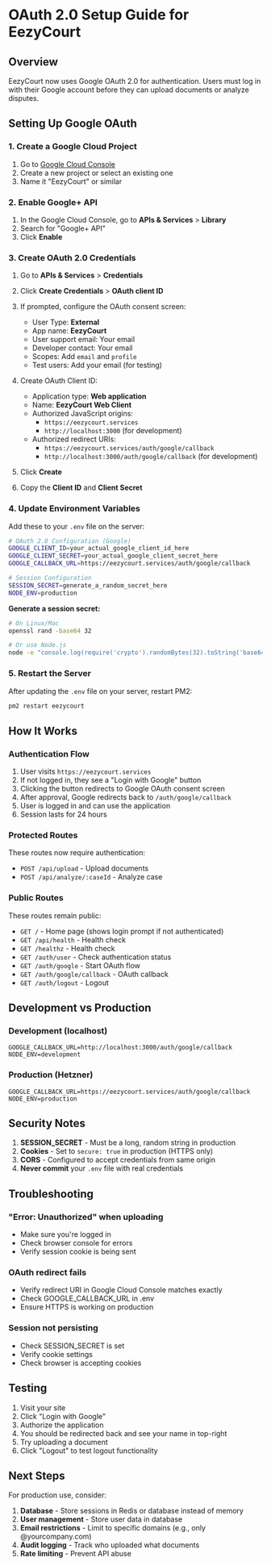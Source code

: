 # OAuth 2.0 Setup Guide for EezyCourt

## Overview

EezyCourt now uses Google OAuth 2.0 for authentication. Users must log in with their Google account before they can upload documents or analyze disputes.

## Setting Up Google OAuth

### 1. Create a Google Cloud Project

1. Go to [Google Cloud Console](https://console.cloud.google.com/)
2. Create a new project or select an existing one
3. Name it "EezyCourt" or similar

### 2. Enable Google+ API

1. In the Google Cloud Console, go to **APIs & Services** > **Library**
2. Search for "Google+ API"
3. Click **Enable**

### 3. Create OAuth 2.0 Credentials

1. Go to **APIs & Services** > **Credentials**
2. Click **Create Credentials** > **OAuth client ID**
3. If prompted, configure the OAuth consent screen:
   - User Type: **External**
   - App name: **EezyCourt**
   - User support email: Your email
   - Developer contact: Your email
   - Scopes: Add `email` and `profile`
   - Test users: Add your email (for testing)

4. Create OAuth Client ID:
   - Application type: **Web application**
   - Name: **EezyCourt Web Client**
   - Authorized JavaScript origins:
     - `https://eezycourt.services`
     - `http://localhost:3000` (for development)
   - Authorized redirect URIs:
     - `https://eezycourt.services/auth/google/callback`
     - `http://localhost:3000/auth/google/callback` (for development)

5. Click **Create**

6. Copy the **Client ID** and **Client Secret**

### 4. Update Environment Variables

Add these to your `.env` file on the server:

```bash
# OAuth 2.0 Configuration (Google)
GOOGLE_CLIENT_ID=your_actual_google_client_id_here
GOOGLE_CLIENT_SECRET=your_actual_google_client_secret_here
GOOGLE_CALLBACK_URL=https://eezycourt.services/auth/google/callback

# Session Configuration
SESSION_SECRET=generate_a_random_secret_here
NODE_ENV=production
```

**Generate a session secret:**
```bash
# On Linux/Mac
openssl rand -base64 32

# Or use Node.js
node -e "console.log(require('crypto').randomBytes(32).toString('base64'))"
```

### 5. Restart the Server

After updating the `.env` file on your server, restart PM2:

```bash
pm2 restart eezycourt
```

## How It Works

### Authentication Flow

1. User visits `https://eezycourt.services`
2. If not logged in, they see a "Login with Google" button
3. Clicking the button redirects to Google OAuth consent screen
4. After approval, Google redirects back to `/auth/google/callback`
5. User is logged in and can use the application
6. Session lasts for 24 hours

### Protected Routes

These routes now require authentication:

- `POST /api/upload` - Upload documents
- `POST /api/analyze/:caseId` - Analyze case

### Public Routes

These routes remain public:

- `GET /` - Home page (shows login prompt if not authenticated)
- `GET /api/health` - Health check
- `GET /healthz` - Health check
- `GET /auth/user` - Check authentication status
- `GET /auth/google` - Start OAuth flow
- `GET /auth/google/callback` - OAuth callback
- `GET /auth/logout` - Logout

## Development vs Production

### Development (localhost)

```env
GOOGLE_CALLBACK_URL=http://localhost:3000/auth/google/callback
NODE_ENV=development
```

### Production (Hetzner)

```env
GOOGLE_CALLBACK_URL=https://eezycourt.services/auth/google/callback
NODE_ENV=production
```

## Security Notes

1. **SESSION_SECRET** - Must be a long, random string in production
2. **Cookies** - Set to `secure: true` in production (HTTPS only)
3. **CORS** - Configured to accept credentials from same origin
4. **Never commit** your `.env` file with real credentials

## Troubleshooting

### "Error: Unauthorized" when uploading

- Make sure you're logged in
- Check browser console for errors
- Verify session cookie is being sent

### OAuth redirect fails

- Verify redirect URI in Google Cloud Console matches exactly
- Check GOOGLE_CALLBACK_URL in .env
- Ensure HTTPS is working on production

### Session not persisting

- Check SESSION_SECRET is set
- Verify cookie settings
- Check browser is accepting cookies

## Testing

1. Visit your site
2. Click "Login with Google"
3. Authorize the application
4. You should be redirected back and see your name in top-right
5. Try uploading a document
6. Click "Logout" to test logout functionality

## Next Steps

For production use, consider:

1. **Database** - Store sessions in Redis or database instead of memory
2. **User management** - Store user data in database
3. **Email restrictions** - Limit to specific domains (e.g., only @yourcompany.com)
4. **Audit logging** - Track who uploaded what documents
5. **Rate limiting** - Prevent API abuse
